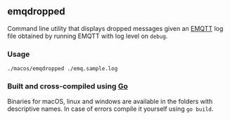 ## emqdropped

Command line utility that displays dropped messages given an [EMQTT](http://emqtt.io/) log file obtained by running EMQTT with log level on `debug`.

### Usage

`./macos/emqdropped ./emq.sample.log`

### Built and cross-compiled using [Go](https://golang.org/)

Binaries for macOS, linux and windows are available in the folders with descriptive names.
In case of errors compile it yourself using `go build`.